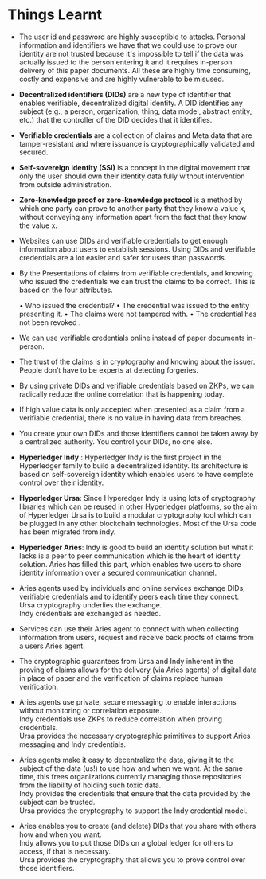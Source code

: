 <h1>Things Learnt</h1>
<ul>
<li><p>The user id and password are highly susceptible to attacks. 
Personal information and identifiers we have that we could use to prove our identity are not trusted because it's impossible to tell if the data was actually issued to the person entering it and it requires  in-person delivery of this paper documents. 
All these are highly time consuming, costly and expensive and are highly vulnerable to be misused.</li> <p>
<li><p><b>Decentralized identifiers (DIDs)</b> are a new type of identifier that enables verifiable, decentralized digital identity. 
A DID identifies any subject (e.g., a person, organization, thing, data model, abstract entity, etc.) that the controller of the DID decides that it identifies.</li><p>
<li><p><b>Verifiable credentials</b> are a collection of claims and Meta data that are tamper-resistant and where issuance is cryptographically validated and secured.</li><p> 
<li><p><b>Self-sovereign identity (SSI)</b> is a concept in the digital movement that only the user should own their identity data fully without intervention from outside administration.</li><p>
<li><p><b>Zero-knowledge proof or zero-knowledge protocol</b> is a method by which one party can prove to another party that they know a value x, without conveying any information apart from the fact that they know the value x.</li><p>
<li><p>Websites can use DIDs and verifiable credentials to get enough information about users to establish sessions. Using DIDs and verifiable credentials are a lot easier and safer for users than passwords.</li><p>
<li><p>By the Presentations of claims from verifiable credentials, and knowing who issued the credentials we can trust the claims to be correct. This is based on the four attributes.</li><p> 
•	Who issued the credential?
•	The credential was issued to the entity presenting it.
•	The claims were not tampered with.
•	The credential has not been revoked
.
<li><p>We can use verifiable credentials online instead of paper documents in-person.</li><p>
<li><p>The trust of the claims is in cryptography and knowing about the issuer. People don’t have to be experts at detecting forgeries.</li><p>
<li><p>By using private DIDs and verifiable credentials based on ZKPs, we can radically reduce the online correlation that is happening today.</li><p>
<li><p>If high value data is only accepted when presented as a claim from a verifiable credential, there is no value in having data from breaches.</li><p>
<li><p>You create your own DIDs and those identifiers cannot be taken away by a centralized authority. You control your DIDs, no one else.</li><p>
<li><p><b>Hyperledger Indy</b> : Hyperledger Indy is the first project in the Hyperledger family to build a decentralized identity. Its architecture is based on self-sovereign identity which enables users to have complete control over their identity.</li><p> 
<li><p><b>Hyperledger Ursa</b>: Since Hyperedger Indy is using lots of cryptography libraries which can be reused in other Hyperledger platforms, so the aim of Hyperledger Ursa is to build a modular cryptography tool which can be plugged in any other blockchain technologies. Most of the Ursa code has been migrated from indy.</li><p>
<li><p><b>Hyperledger Aries</b>: Indy is good to build an identity solution but what it lacks is a peer to peer communication which is the heart of identity solution. Aries has filled this part, which enables two users to share identity information over a secured communication channel.</li><p>
<li><p>Aries agents used by individuals and online services exchange DIDs, verifiable credentials and to identify peers each time they connect.<br> Ursa cryptography underlies the exchange.<br>Indy credentials are exchanged as needed.</li><p>
<li><p>Services can use their Aries agent to connect with when collecting information from users, request and receive back proofs of claims from a users Aries agent.</li><p>
<li><p>The cryptographic guarantees from Ursa and Indy inherent in the proving of claims allows for the delivery (via Aries agents) of digital data in place of paper and the verification of claims replace human verification.</li><p>
<li><p>Aries agents use private, secure messaging to enable interactions without monitoring or correlation exposure.<br> Indy credentials use ZKPs to reduce correlation when proving credentials.<br> Ursa provides the necessary cryptographic primitives to support Aries messaging and Indy credentials.</li><p>
<li><p>Aries agents make it easy to decentralize the data, giving it to the subject of the data (us!) to use how and when we want. At the same time, this frees organizations currently managing those repositories from the liability of holding such toxic data.<br> Indy provides the credentials that ensure that the data provided by the subject can be trusted.<br> Ursa provides the cryptography to support the Indy credential model.</li><p>
<li><p>Aries enables you to create (and delete) DIDs that you share with others how and when you want.<br> Indy allows you to put those DIDs on a global ledger for others to access, if that is necessary.<br> Ursa provides the cryptography that allows you to prove control over those identifiers.</li><p>
</ul>
